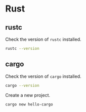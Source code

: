 # Rust

## rustc

Check the version of `rustc` installed.

```bash
rustc --version
```

## cargo

Check the version of `cargo` installed.

```bash
cargo --version
```

Create a new project.

```bash
cargo new hello-cargo
```
